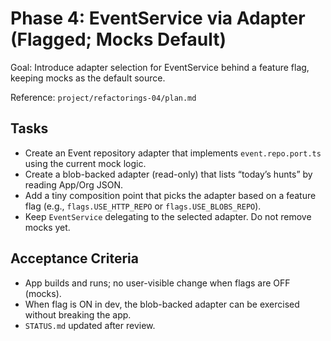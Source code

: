 # Phase 4: EventService via Adapter (Flagged; Mocks Default)

Goal: Introduce adapter selection for EventService behind a feature flag, keeping mocks as the default source.

Reference: `project/refactorings-04/plan.md`

## Tasks
- Create an Event repository adapter that implements `event.repo.port.ts` using the current mock logic.
- Create a blob-backed adapter (read-only) that lists “today’s hunts” by reading App/Org JSON.
- Add a tiny composition point that picks the adapter based on a feature flag (e.g., `flags.USE_HTTP_REPO` or `flags.USE_BLOBS_REPO`).
- Keep `EventService` delegating to the selected adapter. Do not remove mocks yet.

## Acceptance Criteria
- App builds and runs; no user-visible change when flags are OFF (mocks).
- When flag is ON in dev, the blob-backed adapter can be exercised without breaking the app.
- `STATUS.md` updated after review.
